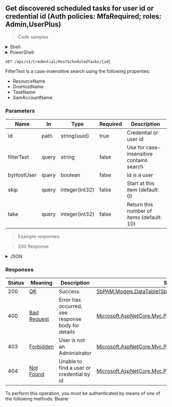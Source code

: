 
## Get discovered scheduled tasks for user id or credential id (Auth policies: MfaRequired; roles: Admin,UserPlus)

<a id="opIdSearchScheduledTasksForCredential"></a>

> Code samples

<details><summary>Shell</summary>


```shell
# You can also use wget
curl -X GET /api/v1/Credential/HostScheduledTasks/{id} \
  -H 'Accept: application/json' \
  -H 'Authorization: Bearer TOKEN'

```


</details>

<details><summary>PowerShell</summary>


```powershell
# PowerShell example

$NPSUrl = "https://localhost:6500"

$Login = @{
    Login = "User"
    Password = "Password"
}
# Cookie container for multi-factor authentication
$WebSession = New-Object Microsoft.PowerShell.Commands.WebRequestSession
$Token = Invoke-RestMethod -Uri "$($NPSUrl)/signinBody" -Method POST -Body (ConvertTo-Json $Login) -WebSession $WebSession -ContentType "application/json"
$Token = Invoke-RestMethod -Uri "$($NPSUrl)/signin2fa" -Method Post -Body $MfaCode -Headers @{Authorization = "Bearer $Token"} -WebSession $WebSession -ContentType "application/json"

$Headers = @{
    Authorization = "Bearer $Token"
}
Invoke-RestMethod -Method GET -Uri "$($NPSUrl)/api/v1/Credential/HostScheduledTasks/{id} -Headers $Headers -ContentType "application/json"
```


</details>

`GET /api/v1/Credential/HostScheduledTasks/{id}`

FilterText is a case-insensitive search using the following properties:
* ResourceName
* DnsHostName
* TaskName
* SamAccountName

<h3 id="get-discovered-scheduled-tasks-for-user-id-or-credential-id-(auth-policies:-mfarequired;-roles:-admin,userplus)-parameters">Parameters</h3>

|Name|In|Type|Required|Description|
|---|---|---|---|---|
|id|path|string(uuid)|true|Credential or user id|
|filterText|query|string|false|Use for case-insensitive contains search|
|byHostUser|query|boolean|false|Id is a user|
|skip|query|integer(int32)|false|Start at this item (default: 0)|
|take|query|integer(int32)|false|Return this number of items (default: 10)|

> Example responses

> 200 Response

<details><summary>JSON</summary>


```json
{
  "data": [
    {
      "id": "497f6eca-6276-4993-bfeb-53cbbbba6f08",
      "credentialId": "f568fec0-10b6-4b94-9daf-e62c50c9bf3e",
      "hostId": "70e3fb2d-1cb6-4dbc-ab8d-fa7209aca5dd",
      "hostUserId": "f49f66da-8e90-4a2e-90ba-36f4d97bfbe9",
      "managedResourceId": "43aaf5a7-e929-49e6-870e-49d47d9cdc2f",
      "resourceName": "string",
      "samAccountName": "string",
      "dnsHostName": "string",
      "type": "string",
      "name": "string",
      "lastPasswordChangeDateTimeUtc": "2019-08-24T14:15:22Z",
      "nextPasswordChangeDateTimeUtc": "2019-08-24T14:15:22Z",
      "lastPasswordChangeStatus": null,
      "currentPasswordChangeStatus": null,
      "lastHostScanDateTimeUtc": "2019-08-24T14:15:22Z",
      "nextHostScanDateTimeUtc": "2019-08-24T14:15:22Z",
      "lastHostScanStatus": null
    }
  ],
  "recordsTotal": 0
}
```


</details>

<h3 id="get-discovered-scheduled-tasks-for-user-id-or-credential-id-(auth-policies:-mfarequired;-roles:-admin,userplus)-responses">Responses</h3>

|Status|Meaning|Description|Schema|
|---|---|---|---|
|200|[OK](https://tools.ietf.org/html/rfc7231#section-6.3.1)|Success|[SbPAM.Models.DataTable[SbPAM.Models.CredentialHostResult]](../Models/sbpam.models.datatable_sbpam.models.credentialhostresult.md)|
|400|[Bad Request](https://tools.ietf.org/html/rfc7231#section-6.5.1)|Error has occurred, see response body for details|[Microsoft.AspNetCore.Mvc.ProblemDetails](../Models/microsoft.aspnetcore.mvc.problemdetails.md)|
|403|[Forbidden](https://tools.ietf.org/html/rfc7231#section-6.5.3)|User is not an Administrator|[Microsoft.AspNetCore.Mvc.ProblemDetails](../Models/microsoft.aspnetcore.mvc.problemdetails.md)|
|404|[Not Found](https://tools.ietf.org/html/rfc7231#section-6.5.4)|Unable to find a user or credential by id|[Microsoft.AspNetCore.Mvc.ProblemDetails](../Models/microsoft.aspnetcore.mvc.problemdetails.md)|

<aside class="warning">
To perform this operation, you must be authenticated by means of one of the following methods:
Bearer
</aside>


